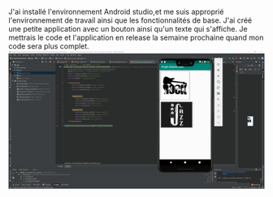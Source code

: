 J'ai installé l'environnement Android studio,et me suis approprié l'environnement de travail ainsi que les fonctionnalités de base.
J'ai créé une petite application avec un bouton ainsi qu'un texte qui s'affiche.
Je mettrais le code et l'application en release la semaine prochaine quand mon code sera plus complet.
![Capture d'écran 1ère application](https://github.com/Axel06c/Gant-Musical-Arduino/blob/master/lib/Images/Seance%201.png)
